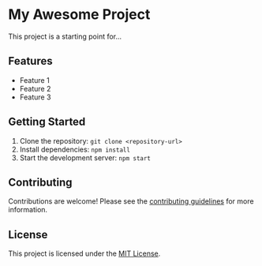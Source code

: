 # My Awesome Project

This project is a
 starting point for...

## Features

* Feature 1
* Feature 2
* Feature 3

## Getting Started

1. Clone the repository: `git clone <repository-url>`
2. Install dependencies: `npm install`
3. Start the development server: `npm start`


## Contributing

Contributions are welcome! Please see the [contributing guidelines](CONTRIBUTING.md) for more information.

## License

This project is licensed under the [MIT License](LICENSE).
